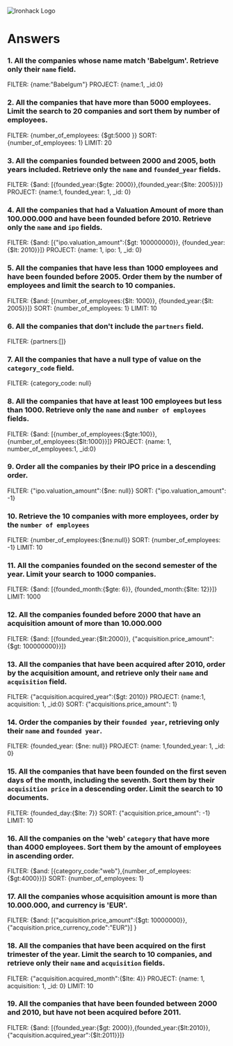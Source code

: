 ![Ironhack Logo](https://i.imgur.com/1QgrNNw.png)

# Answers

### 1. All the companies whose name match 'Babelgum'. Retrieve only their `name` field.

FILTER:
{name:"Babelgum"}
PROJECT:
{name:1, \_id:0}

### 2. All the companies that have more than 5000 employees. Limit the search to 20 companies and sort them by **number of employees**.

FILTER:
{number_of_employees: {\$gt:5000 }}
SORT:
{number_of_employees: 1}
LIMIT: 20

### 3. All the companies founded between 2000 and 2005, both years included. Retrieve only the `name` and `founded_year` fields.

FILTER:
{$and: [{founded_year:{$gte: 2000}},{founded_year:{\$lte: 2005}}]}
PROJECT: {name:1, founded_year: 1, \_id: 0}

### 4. All the companies that had a Valuation Amount of more than 100.000.000 and have been founded before 2010. Retrieve only the `name` and `ipo` fields.

FILTER:
{$and: [{"ipo.valuation_amount":{$gt: 100000000}}, {founded_year:{\$lt: 2010}}]}
PROJECT:
{name: 1, ipo: 1, \_id: 0}

### 5. All the companies that have less than 1000 employees and have been founded before 2005. Order them by the number of employees and limit the search to 10 companies.

FILTER:
{$and: [{number_of_employees:{$lt: 1000}}, {founded_year:{\$lt: 2005}}]}
SORT:
{number_of_employees: 1}
LIMIT:
10

### 6. All the companies that don't include the `partners` field.

FILTER:
{partners:[]}

### 7. All the companies that have a null type of value on the `category_code` field.

FILTER:
{category_code: null}

### 8. All the companies that have at least 100 employees but less than 1000. Retrieve only the `name` and `number of employees` fields.

FILTER:
{$and: [{number_of_employees:{$gte:100}}, {number_of_employees:{\$lt:1000}}]}
PROJECT:
{name: 1, number_of_employees:1, \_id:0}

### 9. Order all the companies by their IPO price in a descending order.

FILTER:
{"ipo.valuation_amount":{\$ne: null}}
SORT:
{"ipo.valuation_amount": -1}

### 10. Retrieve the 10 companies with more employees, order by the `number of employees`

FILTER:
{number_of_employees:{\$ne:null}}
SORT:
{number_of_employees: -1}
LIMIT:
10

### 11. All the companies founded on the second semester of the year. Limit your search to 1000 companies.

FILTER:
{$and: [{founded_month:{$gte: 6}}, {founded_month:{\$lte: 12}}]}
LIMIT:
1000

<!-- Your Code Goes Here -->

<!-- ### 12. All the companies that have been 'deadpooled' after the third year. -->

<!-- Your Code Goes Here -->

### 12. All the companies founded before 2000 that have an acquisition amount of more than 10.000.000

FILTER:
{$and: [{founded_year:{$lt:2000}}, {"acquisition.price_amount":{\$gt: 100000000}}]}

### 13. All the companies that have been acquired after 2010, order by the acquisition amount, and retrieve only their `name` and `acquisition` field.

FILTER:
{"acquisition.acquired_year":{\$gt: 2010}}
PROJECT:
{name:1, acquisition: 1, \_id:0}
SORT:
{"acquisitions.price_amount": 1}

### 14. Order the companies by their `founded year`, retrieving only their `name` and `founded year`.

FILTER:
{founded_year: {\$ne: null}}
PROJECT:
{name: 1,founded_year: 1, \_id: 0}

### 15. All the companies that have been founded on the first seven days of the month, including the seventh. Sort them by their `acquisition price` in a descending order. Limit the search to 10 documents.

FILTER:
{founded_day:{\$lte: 7}}
SORT:
{"acquisition.price_amount": -1}
LIMIT:
10

### 16. All the companies on the 'web' `category` that have more than 4000 employees. Sort them by the amount of employees in ascending order.

FILTER:
{$and: [{category_code:"web"},{number_of_employees:{$gt:4000}}]}
SORT:
{number_of_employees: 1}

### 17. All the companies whose acquisition amount is more than 10.000.000, and currency is 'EUR'.

FILTER:
{$and: [{"acquisition.price_amount":{$gt: 10000000}}, {"acquisition.price_currency_code":"EUR"}] }

### 18. All the companies that have been acquired on the first trimester of the year. Limit the search to 10 companies, and retrieve only their `name` and `acquisition` fields.

FILTER:
{"acquisition.acquired_month":{\$lte: 4}}
PROJECT:
{name: 1, acquisition: 1, \_id: 0}
LIMIT:
10

### 19. All the companies that have been founded between 2000 and 2010, but have not been acquired before 2011.

FILTER:
{$and: [{founded_year:{$gt: 2000}},{founded_year:{$lt:2010}},{"acquisition.acquired_year":{$lt:2011}}]}
